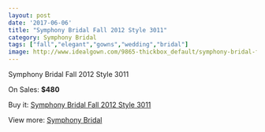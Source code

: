 ```yaml
---
layout: post
date: '2017-06-06'
title: "Symphony Bridal Fall 2012 Style 3011"
category: Symphony Bridal
tags: ["fall","elegant","gowns","wedding","bridal"]
image: http://www.idealgown.com/9865-thickbox_default/symphony-bridal-fall-2012-style-3011.jpg
---
```

Symphony Bridal Fall 2012 Style 3011

On Sales: **$480**
<a href="https://www.idealgown.com/en/symphony-bridal/4074-symphony-bridal-fall-2012-style-3011.html"><amp-img layout="responsive" width="600" height="600" src="//www.idealgown.com/9865-thickbox_default/symphony-bridal-fall-2012-style-3011.jpg" alt="Symphony Bridal Fall 2012 Style 3011 0" /></a>
<a href="https://www.idealgown.com/en/symphony-bridal/4074-symphony-bridal-fall-2012-style-3011.html"><amp-img layout="responsive" width="600" height="600" src="//www.idealgown.com/9866-thickbox_default/symphony-bridal-fall-2012-style-3011.jpg" alt="Symphony Bridal Fall 2012 Style 3011 1" /></a>

Buy it: [Symphony Bridal Fall 2012 Style 3011](https://www.idealgown.com/en/symphony-bridal/4074-symphony-bridal-fall-2012-style-3011.html "Symphony Bridal Fall 2012 Style 3011")

View more: [Symphony Bridal](https://www.idealgown.com/en/47-symphony-bridal "Symphony Bridal")